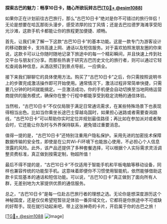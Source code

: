 **探索古巴的魅力：畅享10日卡，随心所欲玩转古巴[[TG💪+ @esim1088](https://t.me/s/esim1088)]**

如果你正在计划前往古巴旅行，那么“古巴10日卡”绝对是你不可错过的旅行伴侣！无论是想要在哈瓦那街头漫步，感受浓厚的拉丁风情；还是去巴拉德罗海滩享受阳光沙滩，这款手机卡都能让你的旅程更加便捷、顺畅。

首先，让我们来了解一下这款“古巴10日卡”的基本功能。这是一款专门为游客设计的移动数据卡，支持高速上网、通话以及短信服务。对于喜欢拍照发朋友圈的你来说，这款卡可以让你随时随地记录下旅途中的每一个精彩瞬间，并且快速上传到社交平台与朋友们分享。而那些热衷于研究古巴历史文化的旅行者，则可以通过它轻松查阅各种信息，从酒店预订到景点导航，一应俱全。

接下来我们聊聊它的具体使用方法。购买了“古巴10日卡”之后，你只需按照说明书上的步骤完成激活操作即可开始使用。通常情况下，激活过程非常简单快捷，只需要几分钟的时间就能搞定。一旦激活成功，你的手机便会自动切换至当地网络运营商提供的服务模式，确保你在整个行程中都能享受到稳定流畅的通信体验。

当然啦，“古巴10日卡”不仅仅局限于满足日常通讯需求，在某些特殊场景下也表现得相当出色。比如当你乘坐长途巴士穿越岛国时，如果担心迷路或者需要查询路线，“古巴10日卡”可以帮助你实时定位并规划最佳路径；再比如在参加派对或者聚会时，它还能让你及时与外界保持联系，避免错过重要消息。

值得一提的是，“古巴10日卡”还特别注重用户隐私保护。采用先进的加密技术保障数据传输的安全性，即使是在公共Wi-Fi环境下也能放心使用，不必担心个人信息泄露的风险。此外，该产品还提供了多种套餐选择，可以根据个人实际需求灵活调整资费标准，真正做到按需定制，物超所值！

最后不得不提的是，“古巴10日卡”不仅适用于智能手机和平板电脑等移动设备，同样也兼容传统的功能型手机。这意味着即便你不习惯使用智能机，依然能够借助这款卡实现基本的通话和短信功能。可以说，“古巴10日卡”真正做到了面向所有人群，无差别地为大家提供优质的通信服务。

总之，“古巴10日卡”是每一位赴古巴旅行者的理想之选。无论你是想深度游历这个神秘国度，还是仅仅希望短暂驻足体验一番异域文化，它都将是你旅途中不可或缺的好帮手。现在就行动起来吧，带上这张神奇的卡片，开启属于你的古巴之旅！

[[TG💪+ @esim1088](https://t.me/s/esim1088) ![Image](https://i.postimg.cc/4NQfJmqS/Snipaste-2025-05-13-00-14-12.png)]